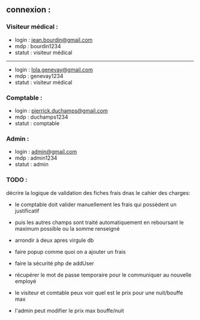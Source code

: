 ## connexion : 
### Visiteur médical :
* login : jean.bourdin@gmail.com
* mdp : bourdin1234
* statut : visiteur médical
---------------
* login : lola.genevay@gmail.com
* mdp : genevay1234
* statut : visiteur médical

### Comptable : 
* login : pierrick.duchamps@gmail.com
* mdp : duchamps1234
* statut : comptable

### Admin : 
* login : admin@gmail.com
* mdp : admin1234
* statut : admin

### TODO : 

décrire la logique de validation des fiches frais dnas le cahier des charges: 
 - le comptable doit valider manuellement les frais qui possèdent un justificatif
 - puis les autres champs sont traité automatiquement en reboursant le maximum possible ou la somme renseigné

- arrondir à deux apres virgule db
- faire popup comme quoi on a ajouter un frais
- faire la sécurité php de addUser

- récupérer le mot de passe temporaire pour le communiquer au nouvelle employé

- le visiteur et comtable peux voir quel est le prix pour une nuit/bouffe max
- l'admin peut modifier le prix max bouffe/nuit